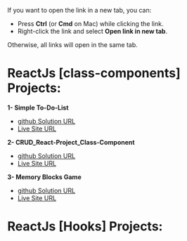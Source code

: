 
If you want to open the link in a new tab, you can:

- Press **Ctrl** (or **Cmd** on Mac) while clicking the link.
- Right-click the link and select **Open link in new tab**.

Otherwise, all links will open in the same tab.

# ReactJs [class-components] Projects:

**1- Simple To-Do-List**

- <a href="https://github.com/olahasan/Todo-List-_React-Project_class-component" target="_blank">github Solution URL</a>
- <a href="https://simple-todo-list-app-classes.surge.sh/" target="_blank">Live Site URL</a>

**2- CRUD_React-Project_Class-Component**

- <a href="https://github.com/olahasan/CRUD_React-Project_Class-Component" target="_blank">github Solution URL</a>
- <a href="https://simple-crud-react-classes.surge.sh/" target="_blank">Live Site URL</a>

**3- Memory Blocks Game**
- <a href="https://github.com/olahasan/html-css-js_Memory-Blocks-Game" target="_blank">github Solution URL</a>
- <a href="https://olahasan.github.io/html-css-js_Memory-Blocks-Game/" target="_blank">Live Site URL</a>


# ReactJs [Hooks] Projects:
